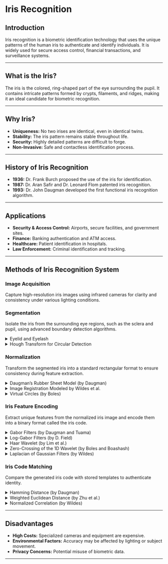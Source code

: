 # Iris Recognition
## Introduction
Iris recognition is a biometric identification technology that uses the unique patterns of the human iris to authenticate and identify individuals. It is widely used for secure access control, financial transactions, and surveillance systems.

---

## What is the Iris?
The iris is the colored, ring-shaped part of the eye surrounding the pupil. It contains intricate patterns formed by crypts, filaments, and ridges, making it an ideal candidate for biometric recognition.

---

## Why Iris?
- **Uniqueness:** No two irises are identical, even in identical twins.  
- **Stability:** The iris pattern remains stable throughout life.  
- **Security:** Highly detailed patterns are difficult to forge.  
- **Non-Invasive:** Safe and contactless identification process.  

---

## History of Iris Recognition
- **1936:** Dr. Frank Burch proposed the use of the iris for identification.  
- **1987:** Dr. Aran Safir and Dr. Leonard Flom patented iris recognition.  
- **1993:** Dr. John Daugman developed the first functional iris recognition algorithm.  

---

## Applications
- **Security & Access Control:** Airports, secure facilities, and government sites.  
- **Finance:** Banking authentication and ATM access.  
- **Healthcare:** Patient identification in hospitals.  
- **Law Enforcement:** Criminal identification and tracking.

---

## Methods of Iris Recognition System
### **Image Acquisition**
Capture high-resolution iris images using infrared cameras for clarity and consistency under various lighting conditions.

### Segmentation
Isolate the iris from the surrounding eye regions, such as the sclera and pupil, using advanced boundary detection algorithms.

  <details>
    <summary>Eyelid and Eyelash</summary>
    
  - **Eyelid Detection:**  
    Eyelids can partially occlude the iris, so detecting their position is essential. Techniques used include:
    - **Parabolic Curve Fitting:** A parabolic model is fit to the detected edge points of the eyelid curve.  
    - **Edge Detection Filters:** Sobel or Canny edge detectors help identify the boundary of the eyelids.  
    - **Morphological Operations:** These are used to refine edge detection results.  
     
  - **Eyelash Detection:**  
    Eyelashes may obstruct the iris region and affect feature extraction.
    - **Intensity Thresholding:** Eyelashes are often darker than the surrounding regions; thresholding helps identify them.  
    - **Morphological Processing:** Techniques like dilation and erosion remove isolated eyelashes while preserving the iris structure.  
    - **Region Masking:** Detected eyelashes are masked to ignore their influence during feature extraction.
  
  ---
  
  </details>
  
  <details>
    <summary>Hough Transform for Circular Detection</summary>
    
  The Hough Transform is a popular technique for detecting circular shapes, such as the boundaries of the pupil and iris. It works by transforming edge points in an image space to parameter space and identifying the parameters (center and radius) that best describe a circle.  
    
  - **Steps in Hough Transform for Iris Segmentation:**  
    1. **Edge Detection:** Apply an edge detection algorithm (like Canny) to find potential boundaries.  
    2. **Voting in Parameter Space:** Map each edge point to all possible circles that can pass through it, accumulating votes in a parameter space.  
    3. **Circle Detection:** Identify the parameters (center and radius) with the highest votes as the detected circle.  
  
  - **Advantages of Hough Transform:**  
    - Robust to noise and occlusions.  
    - Effective for detecting circular and near-circular shapes. 
  
  ---
  
  </details>

### Normalization
Transform the segmented iris into a standard rectangular format to ensure consistency during feature extraction.

  <details>
  
  <summary>Daugman’s Rubber Sheet Model (by Daugman)</summary>
  
  Daugman’s Rubber Sheet Model is one of the most widely used normalization techniques in iris recognition.
  
  - **Concept:**  
    This model maps the iris from its circular form to a fixed-size rectangular polar coordinate system (radius and angle).
    
  - **Process:**  
    - The center of the pupil serves as the reference point.  
    - Points on the iris boundary are projected outward radially.
    - The model compensates for size and rotation differences caused by varying pupil dilation.
  
  - **Advantages:**  
    - Ensures uniformity across varying iris images.  
    - Reduces distortions caused by pupil dilation or eye rotation.
  
  ---
  
  </details>
  
  <details>
  
  <summary>Image Registration Modeled by Wildes et al.</summary>
  
  This technique aligns and warps iris images for consistent feature extraction without requiring full circular unwrapping.
  
  - **Concept:**  
    Image registration focuses on aligning iris features spatially to account for differences in position or orientation.
  
  - **Process:**  
    - Geometric transformations are applied to align features between a template image and the target image.  
    - Edge detection techniques are used to find key iris boundaries.
  
  - **Advantages:**  
    - Avoids the need for full polar transformation.  
    - Effective in handling slight distortions during imaging.  
  
  - **Use Case:**  
    Frequently employed in systems focusing on maintaining the spatial relationship between iris features.
  
  ---
  
  </details>
  
  <details>
  
  <summary>Virtual Circles (by Boles)</summary>
  
  This technique, introduced by Boles, uses virtual concentric circles for normalization.
  
  - **Concept:**  
    The iris is sampled along a series of concentric virtual circles, creating a one-dimensional representation of the iris texture.
  
  - **Process:**  
    - Virtual circles are defined between the pupil and sclera boundaries.  
    - Texture information is sampled along these circles to form a compact iris signature.
  
  - **Advantages:**  
    - Simpler than polar transformation techniques.  
    - Computationally efficient.  
  
  - **Limitations:**  
    - Less robust for handling large distortions.  
    - May lose spatial relationships between iris features.
  
  ---
  
  </details>

### Iris Feature Encoding
Extract unique features from the normalized iris image and encode them into a binary format called the iris code.

  <details>
  
  <summary>Gabor Filters (by Daugman and Tuama)</summary>
  Gabor filters are widely employed in iris recognition systems for their ability to capture spatial frequency and orientation information.
  
  - **Concept:**  
    Gabor filters capture both spatial and frequency domain information, making them ideal for detecting texture patterns.
  
  - **Process:**  
    - A 2D Gabor filter is convolved with the normalized iris image.  
    - Phase and magnitude information are extracted to generate a binary iris code.  
  
  - **Advantages:**  
    - Effective for detecting fine textures in the iris.  
    - High robustness against illumination changes.
  
  ---
  
  </details>
  
  <details>
  
  <summary>Log-Gabor Filters (by D. Field)</summary>
  
  Log-Gabor filters are an extension of traditional Gabor filters, optimized for frequency selectivity.
  
  - **Concept:**  
    Log-Gabor filters avoid the DC component found in traditional Gabor filters, making them better suited for capturing natural textures.
  
  - **Process:**  
    - The normalized iris image is convolved with log-Gabor filters tuned to specific frequencies and orientations.  
    - Features are encoded by analyzing the phase response.
  
  - **Advantages:**  
    - Better frequency response than traditional Gabor filters.  
    - Effective for capturing detailed iris features.
  
  ---
  
  </details>
  
  <details>
  
  <summary>Haar Wavelet (by Lim et al.)</summary>
  
  Haar wavelets are simple, fast wavelet transformations commonly used in iris feature extraction.
  
  - **Concept:**  
    Haar wavelets decompose the image into coarse and detailed components.
  
  - **Process:**  
    - The normalized iris image is decomposed into multiple levels using Haar wavelets.  
    - Key features are selected from the decomposed components to form a feature vector.
  
  - **Advantages:**  
    - Fast and computationally efficient.  
    - Well-suited for real-time applications.
  
  ---
  
  </details>
  
  <details>
  
  <summary>Zero-Crossing of the 1D Wavelet (by Boles and Boashash)</summary>
  
  This method uses the zero-crossing points of a 1D wavelet to encode iris features.
  
  - **Concept:**  
    Zero-crossing points of the wavelet transform capture significant changes in the iris texture.
  
  - **Process:**  
    - The iris is sampled along concentric circles.  
    - A wavelet transform is applied, and zero-crossing points are extracted as features.
  
  - **Advantages:**  
    - Simple and computationally efficient.  
    - Robust to noise and occlusions.
  
  - **Limitations:**  
    - May lose spatial relationships between features.
  
  ---
  
  </details>
  
  <details>
    
  <summary>Laplacian of Gaussian Filters (by Wildes)</summary>
  
  Laplacian of Gaussian (LoG) filters are edge-detection filters that capture fine details in the iris.
  
  - **Concept:**  
    LoG filters combine Gaussian smoothing with the Laplacian operator to detect edges.
  
  - **Process:**  
    - The normalized iris image is filtered using LoG operators.  
    - The resulting edge information is encoded into feature vectors.
  
  - **Advantages:**  
    - Effective for edge detection and texture analysis.  
    - Robust against lighting variations.
  
  ---
  
  </details>

### Iris Code Matching
Compare the generated iris code with stored templates to authenticate identity.

<details>

<summary>Hamming Distance (by Daugman)</summary>

The Hamming distance is a simple yet highly effective measure for comparing binary iris codes.

- **Concept:**  
  The Hamming distance counts the number of differing bits between two binary iris codes.

- **Process:**  
  - The XOR operation is applied between two iris codes.  
  - The number of differing bits is divided by the total number of bits to compute the Hamming distance.  

- **Formula:**  
  \[
  Hamming \, Distance = \frac{\sum (A \oplus B)}{N}
  \]  
  Where \( A \) and \( B \) are binary iris codes, and \( N \) is the total number of bits.

- **Advantages:**  
  - Fast and computationally efficient.  
  - Ideal for real-time applications.  

---

</details>

<details>

<summary>Weighted Euclidean Distance (by Zhu et al.)</summary>

This method assigns weights to feature components before computing the Euclidean distance between feature vectors.

- **Concept:**  
  Weighted Euclidean distance emphasizes the importance of certain features by assigning different weights.

- **Process:**  
  - Each feature component is weighted based on its discriminative power.  
  - The Euclidean distance is computed between weighted feature vectors.

- **Formula:**  
  \[
  D = \sqrt{\sum_{i=1}^{N} w_i (x_i - y_i)^2}
  \]  
  Where \( w_i \) are weights, and \( x_i \) and \( y_i \) are feature components.

- **Advantages:**  
  - Improved matching accuracy by emphasizing important features.  
  - More flexible than standard Euclidean distance.

- **Use Case:**  
  Often employed in systems requiring fine-tuned feature matching.

---

</details>

<details>

<summary>Normalized Correlation (by Wildes)</summary>

Normalized correlation measures the similarity between two feature vectors by evaluating their spatial alignment.

- **Concept:**  
  This method captures the degree of linear similarity between two iris feature vectors.

- **Process:**  
  - Cross-correlation between feature vectors is computed.  
  - The result is normalized to ensure the correlation value lies between -1 and 1.

- **Formula:**  
  \[
  r = \frac{\sum (x_i - \bar{x})(y_i - \bar{y})}{\sqrt{\sum (x_i - \bar{x})^2 \sum (y_i - \bar{y})^2}}
  \]  
  Where \( \bar{x} \) and \( \bar{y} \) are the means of the feature vectors.

- **Advantages:**  
  - Robust to variations in feature intensity.  
  - Effective for aligning spatially correlated features.

---

</details>

---

## Disadvantages
- **High Costs:** Specialized cameras and equipment are expensive.  
- **Environmental Factors:** Accuracy may be affected by lighting or subject movement.  
- **Privacy Concerns:** Potential misuse of biometric data.  

---

